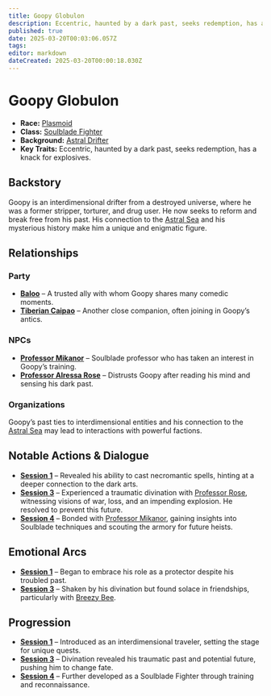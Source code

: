 ```yaml
---
title: Goopy Globulon
description: Eccentric, haunted by a dark past, seeks redemption, has a knack for explosives.
published: true
date: 2025-03-20T00:03:06.057Z
tags: 
editor: markdown
dateCreated: 2025-03-20T00:00:18.030Z
---
```


# Goopy Globulon

- **Race:** [Plasmoid](/races/plasmoid)  
- **Class:** [Soulblade Fighter](/classes/soulblade-fighter)  
- **Background:** [Astral Drifter](/backgrounds/astral-drifter)  
- **Key Traits:** Eccentric, haunted by a dark past, seeks redemption, has a knack for explosives.  

## Backstory  
Goopy is an interdimensional drifter from a destroyed universe, where he was a former stripper, torturer, and drug user. He now seeks to reform and break free from his past. His connection to the [Astral Sea](/locations/astral-sea) and his mysterious history make him a unique and enigmatic figure.  

## Relationships  

### Party  
- **[Baloo](/characters/baloo)** – A trusted ally with whom Goopy shares many comedic moments.  
- **[Tiberian Caipao](/characters/tiberian-caipao)** – Another close companion, often joining in Goopy’s antics.  

### NPCs  
- **[Professor Mikanor](/characters/professor-mikanor)** – Soulblade professor who has taken an interest in Goopy’s training.  
- **[Professor Alressa Rose](/characters/professor-alressa-rose)** – Distrusts Goopy after reading his mind and sensing his dark past.  

### Organizations  
Goopy’s past ties to interdimensional entities and his connection to the [Astral Sea](/locations/astral-sea) may lead to interactions with powerful factions.  

## Notable Actions & Dialogue  

- **[Session 1](/session/session-1)** – Revealed his ability to cast necromantic spells, hinting at a deeper connection to the dark arts.  
- **[Session 3](/session/session-3)** – Experienced a traumatic divination with [Professor Rose](/characters/professor-alressa-rose), witnessing visions of war, loss, and an impending explosion. He resolved to prevent this future.  
- **[Session 4](/session/session-4)** – Bonded with [Professor Mikanor](/characters/professor-mikanor), gaining insights into Soulblade techniques and scouting the armory for future heists.  

## Emotional Arcs  

- **[Session 1](/session/session-1)** – Began to embrace his role as a protector despite his troubled past.  
- **[Session 3](/session/session-3)** – Shaken by his divination but found solace in friendships, particularly with [Breezy Bee](/characters/breezy-bee).  

## Progression  

- **[Session 1](/session/session-1)** – Introduced as an interdimensional traveler, setting the stage for unique quests.  
- **[Session 3](/session/session-3)** – Divination revealed his traumatic past and potential future, pushing him to change fate.  
- **[Session 4](/session/session-4)** – Further developed as a Soulblade Fighter through training and reconnaissance.  
